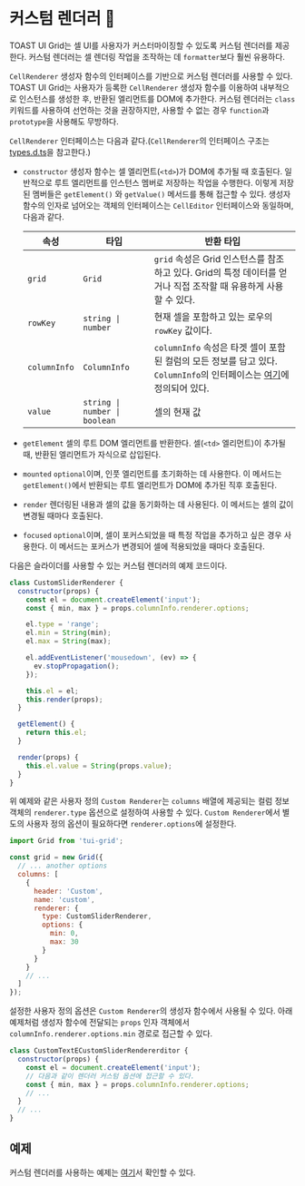 # 커스텀 렌더러 🔩

TOAST UI Grid는 셀 UI를 사용자가 커스터마이징할 수 있도록 커스텀 렌더러를 제공한다. 커스텀 렌더러는 셀 렌더링 작업을 조작하는 데 `formatter`보다 훨씬 유용하다.

`CellRenderer` 생성자 함수의 인터페이스를 기반으로 커스텀 렌더러를 사용할 수 있다. TOAST UI Grid는 사용자가 등록한 `CellRenderer` 생성자 함수를 이용하여 내부적으로 인스턴스를 생성한 후, 반환된 엘리먼트를 DOM에 추가한다. 커스텀 렌더러는 `class` 키워드를 사용하여 선언하는 것을 권장하지만, 사용할 수 없는 경우 `function`과 `prototype`을 사용해도 무방하다.

`CellRenderer` 인터페이스는 다음과 같다.(`CellRenderer`의 인터페이스 구조는 [types.d.ts](https://github.com/nhn/tui.grid/blob/master/packages/toast-ui.grid/src/renderer/types.d.ts)을 참고한다.)
* `constructor`
  생성자 함수는 셀 엘리먼트(`<td>`)가 DOM에 추가될 때 호출된다. 일반적으로 루트 엘리먼트를 인스턴스 멤버로 저장하는 작업을 수행한다. 이렇게 저장된 멤버들은 `getElement()` 와 `getValue()` 메서드를 통해 접근할 수 있다. 생성자 함수의 인자로 넘어오는 객체의 인터페이스는 `CellEditor` 인터페이스와 동일하며, 다음과 같다.

  | 속성 | 타입 | 반환 타입 |
  |--------|--------|--------|
  | `grid` | `Grid` | `grid` 속성은 Grid 인스턴스를 참조하고 있다. Grid의 특정 데이터를 얻거나 직접 조작할 때 유용하게 사용할 수 있다. |
  | `rowKey` | `string \| number` | 현재 셀을 포함하고 있는 로우의 `rowKey` 값이다. |
  | `columnInfo` | `ColumnInfo` | `columnInfo` 속성은 타겟 셀이 포함된 컬럼의 모든 정보를 담고 있다. `ColumnInfo`의 인터페이스는 [여기](https://github.com/nhn/tui.grid/blob/master/packages/toast-ui.grid/src/store/types.ts)에 정의되어 있다. |
  | `value` | `string \| number \| boolean` | 셀의 현재 값 |

* `getElement`
  셀의 루트 DOM 엘리먼트를 반환한다. 셀(`<td>` 엘리먼트)이 추가될 때, 반환된 엘리먼트가 자식으로 삽입된다.
* `mounted`
  `optional`이며, 인풋 엘리먼트를 초기화하는 데 사용한다. 이 메서드는 `getElement()`에서 반환되는 루트 엘리먼트가 DOM에 추가된 직후 호출된다.
* `render`
  렌더링된 내용과 셀의 값을 동기화하는 데 사용된다. 이 메서드는 셀의 값이 변경될 때마다 호출된다.
* `focused`
  `optional`이며, 셀이 포커스되었을 때 특정 작업을 추가하고 싶은 경우 사용한다. 이 메서드는 포커스가 변경되어 셀에 적용되었을 때마다 호출된다.

다음은 슬라이더를 사용할 수 있는 커스텀 렌더러의 예제 코드이다. 

```javascript
class CustomSliderRenderer {
  constructor(props) {
    const el = document.createElement('input');
    const { min, max } = props.columnInfo.renderer.options;

    el.type = 'range';
    el.min = String(min);
    el.max = String(max);

    el.addEventListener('mousedown', (ev) => {
      ev.stopPropagation();
    });

    this.el = el;
    this.render(props);
  }

  getElement() {
    return this.el;
  }

  render(props) {
    this.el.value = String(props.value);
  }
}
```

위 예제와 같은 사용자 정의 `Custom Renderer`는 `columns` 배열에 제공되는 컬럼 정보 객체의 `renderer.type` 옵션으로 설정하여 사용할 수 있다. `Custom Renderer`에서 별도의 사용자 정의 옵션이 필요하다면 `renderer.options`에 설정한다.

```javascript
import Grid from 'tui-grid';

const grid = new Grid({
  // ... another options
  columns: [
    {
      header: 'Custom',
      name: 'custom',
      renderer: {
        type: CustomSliderRenderer,
        options: {
          min: 0,
          max: 30
        }
      }        
    }
    // ...
  ]
});
```

설정한 사용자 정의 옵션은 `Custom Renderer`의 생성자 함수에서 사용될 수 있다. 아래 예제처럼 생성자 함수에 전달되는 `props` 인자 객체에서 `columnInfo.renderer.options.min` 경로로 접근할 수 있다.


```js
class CustomTextECustomSliderRendererditor {
  constructor(props) {
    const el = document.createElement('input');
    // 다음과 같이 렌더러 커스텀 옵션에 접근할 수 있다.
    const { min, max } = props.columnInfo.renderer.options;
    // ...
  }
  // ...
}
```

## 예제

커스텀 렌더러를 사용하는 예제는 [여기](https://nhn.github.io/tui.grid/latest/tutorial-example04-custom-renderer)서 확인할 수 있다.